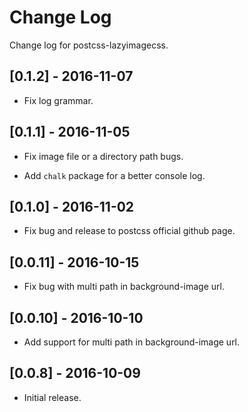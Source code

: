 
# Change Log

Change log for postcss-lazyimagecss.

## [0.1.2] - 2016-11-07

- Fix log grammar.

## [0.1.1] - 2016-11-05

- Fix image file or a directory path bugs.

- Add `chalk` package for a better console log.

## [0.1.0] - 2016-11-02

- Fix bug and release to postcss official github page.

## [0.0.11] - 2016-10-15

- Fix bug with multi path in background-image url.

## [0.0.10] - 2016-10-10

- Add support for multi path in background-image url.

## [0.0.8] - 2016-10-09

- Initial release.